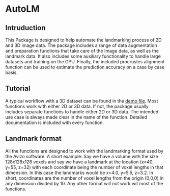 # AutoLM

## Intruduction
This Package is designed to help automate the landmarking process of 2D and 3D image data. The package
includes a range of data augmentation and preparation functions that take care of the Image data, as well as the landmark data. It also includes some auxiliary functionality to handle large datasets and training on the GPU. Finally, the included
procrustes alignment function can be used to estimate the prediction accuracy on a case by case basis.


## Tutorial
A typical workflow with a 3D dataset can be found in the [demo file](../master/demo.jl). Most functions work with either 2D or 3D data. If not, the package usually includes separate functions to handle either 2D or 3D data. The intended use case is always made clear in the name of the function. Detailed documentation is included with every function.

## Landmark format
All the functions are designed to work with the landmarking format used by the Avizo software. A short example: Say we have a volume with the size 128x128x128 voxels and say we have a landmark at the location (x=40, y=55, z=32) with each coordinate being the number of voxel lengths in that dimension. In this case the landmarks would be x=4.0, y=5.5, z=3.2. In short, coordinates are the number of voxel lengths from the origin (0,0,0) in any dimension divided by 10. Any other format will not work wit most of the functions.
